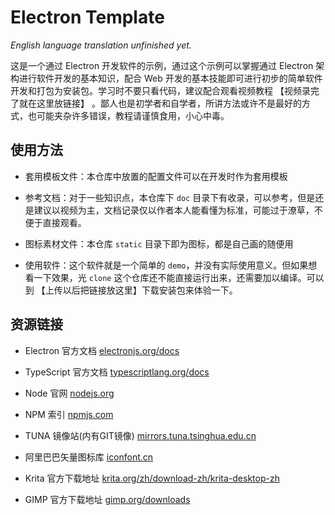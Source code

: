 # Electron Template

*English language translation unfinished yet.*

这是一个通过 Electron 开发软件的示例，通过这个示例可以掌握通过 Electron 架构进行软件开发的基本知识，配合 Web 开发的基本技能即可进行初步的简单软件开发和打包为安装包。学习时不要只看代码，建议配合观看视频教程 【视频录完了就在这里放链接】 。鄙人也是初学者和自学者，所讲方法或许不是最好的方式，也可能夹杂许多错误，教程请谨慎食用，小心中毒。

## 使用方法

- 套用模板文件：本仓库中放置的配置文件可以在开发时作为套用模板

- 参考文档：对于一些知识点，本仓库下 `doc` 目录下有收录，可以参考，但是还是建议以视频为主，文档记录仅以作者本人能看懂为标准，可能过于潦草，不便于直接观看。

- 图标素材文件：本仓库 `static` 目录下即为图标，都是自己画的随便用

- 使用软件：这个软件就是一个简单的 `demo`，并没有实际使用意义。但如果想看一下效果，光 `clone` 这个仓库还不能直接运行出来，还需要加以编译。可以到 【上传以后把链接放这里】下载安装包来体验一下。

## 资源链接

- Electron 官方文档 [electronjs.org/docs](https://www.electronjs.org/docs)

- TypeScript 官方文档 [typescriptlang.org/docs](https://www.typescriptlang.org/docs/)

- Node 官网 [nodejs.org](https://nodejs.org/zh-cn/)

- NPM 索引 [npmjs.com](https://www.npmjs.com/)

- TUNA 镜像站(内有GIT镜像) [mirrors.tuna.tsinghua.edu.cn](https://mirrors.tuna.tsinghua.edu.cn/)

- 阿里巴巴矢量图标库 [iconfont.cn](https://www.iconfont.cn/)

- Krita 官方下载地址 [krita.org/zh/download-zh/krita-desktop-zh](https://krita.org/zh/download-zh/krita-desktop-zh/)

- GIMP 官方下载地址 [gimp.org/downloads](https://www.gimp.org/downloads/)